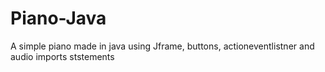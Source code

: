 # Piano-Java
A simple piano made in java using Jframe, buttons, actioneventlistner and audio imports ststements
